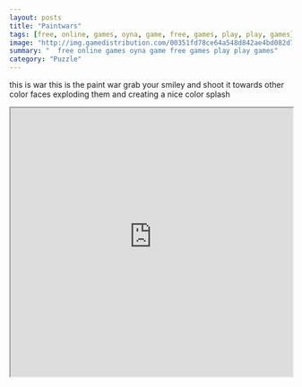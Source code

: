 ```yaml
---
layout: posts
title: "Paintwars"
tags: [free, online, games, oyna, game, free, games, play, play, games]
image: "http://img.gamedistribution.com/00351fd78ce64a548d842ae4bd082d7d.jpg"
summary: "  free online games oyna game free games play play games"
category: "Puzzle"
---
```


this is war this is the paint war grab your smiley and shoot it towards other color faces exploding them and creating a nice color splash

<iframe width="100%" height="480px;" src="http://flash.gamedistribution.com?game=00351fd78ce64a548d842ae4bd082d7d"></iframe>